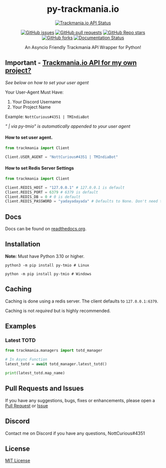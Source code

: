 <div align=center>
<h1>py-trackmania.io</h1>

[![Trackmania.io API Status](https://img.shields.io/website?down_message=Offline&label=Trackmania.io%20API&up_message=Online&url=https%3A%2F%2Ftrackmania.io)](https://trackmania.io)

[![GitHub issues](https://img.shields.io/github/issues/NottCurious/py-tmio?logo=github)](https://github.com/NottCurious/py-tmio/issues)
[![GitHub pull requests](https://img.shields.io/github/issues-pr/NottCurious/py-tmio?logo=github)](https://github.com/NottCurious/py-tmio/pulls)
[![GitHub Repo stars](https://img.shields.io/github/stars/NottCurious/py-tmio?logo=github&style=flat-square)](https://github.com/NottCurious/py-tmio/stargazers)
[![GitHub forks](https://img.shields.io/github/forks/NottCurious/py-tmio?style=flat-square)](https://github.com/NottCurious/py-tmio/network/members)
[![Documentation Status](https://readthedocs.org/projects/py-trackmaniaio/badge/?version=latest)](https://py-trackmaniaio.readthedocs.io/en/latest/?badge=latest)

An Asyncio Friendly Trackmania API Wrapper for Python!
</div>

## Important - [Trackmania.io API for my own project?](https://openplanet.dev/tmio/api)

*See below on how to set your user agent*

Your User-Agent Must Have:

1. Your Discord Username
2. Your Project Name

Example:
`NottCurious#4351 | TMIndiaBot`

*" | via py-tmio" is automatically appended to your user agent*

#### How to set user agent.

```python
from trackmania import Client

Client.USER_AGENT = "NottCurious#4351 | TMIndiaBot"
```

#### How to set Redis Server Settings

```python
from trackmania import Client

Client.REDIS_HOST = "127.0.0.1" # 127.0.0.1 is default
Client.REDIS_PORT = 6379 # 6379 is default
Client.REDIS_DB = 0 # 0 is default
Client.REDIS_PASSWORD = "yadayadayada" # Defaults to None. Don't need to change this if your redis server does not have a password.
```

## Docs

Docs can be found on [readthedocs.org](https://py-trackmaniaio.readthedocs.io/en/latest/).

## Installation

**Note:** Must have Python 3.10 or higher.

```shell
python3 -m pip install py-tmio # Linux

python -m pip install py-tmio # Windows
```

## Caching

Caching is done using a redis server. The client defaults to `127.0.0.1:6379`.

Caching is not *required* but is highly recommended.

## Examples

### Latest TOTD

```python
from trackmania.managers import totd_manager

# In Async Function
latest_totd = await totd_manager.latest_totd()

print(latest_totd.map_name)
```

## Pull Requests and Issues

If you have any suggestions, bugs, fixes or enhancements, please open
a [Pull Request](https://github.com/NottCurious/py-tmio/compare)
or [Issue](https://github.com/NottCurious/py-tmio/issues/new)

## Discord

Contact me on Discord if you have any questions, NottCurious#4351

## License

[MIT License](https://mit-license.org/)
